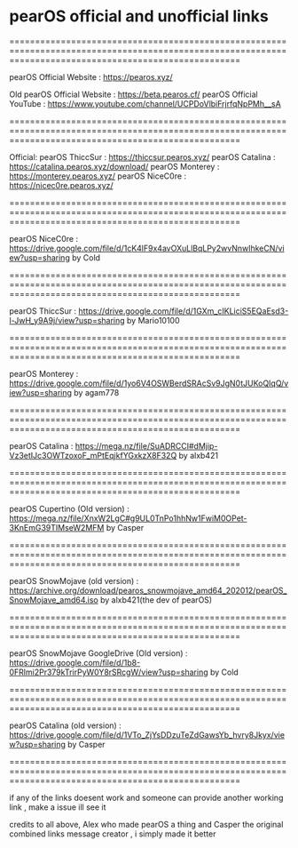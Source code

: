 # pearOS official and unofficial links

=========================================================================================================================================================

 pearOS Official Website : https://pearos.xyz/

Old pearOS Official Website : https://beta.pearos.cf/
pearOS Official YouTube : https://www.youtube.com/channel/UCPDoVlbiFrjrfqNpPMh__sA
 

=========================================================================================================================================================


Official:
pearOS ThiccSur : https://thiccsur.pearos.xyz/
pearOS Catalina : https://catalina.pearos.xyz/download/
pearOS Monterey : https://monterey.pearos.xyz/
pearOS NiceC0re : https://nicec0re.pearos.xyz/

=========================================================================================================================================================

pearOS NiceC0re  : https://drive.google.com/file/d/1cK4lF9x4avOXuLlBqLPy2wvNnwIhkeCN/view?usp=sharing by Cold

=========================================================================================================================================================

pearOS ThiccSur : https://drive.google.com/file/d/1GXm_cIKLiciS5EQaEsd3-l-JwH_y9A9j/view?usp=sharing by Mario10100

=========================================================================================================================================================

pearOS Monterey : https://drive.google.com/file/d/1yo6V4OSWBerdSRAcSv9JgN0tJUKoQIqQ/view?usp=sharing by agam778

=========================================================================================================================================================

pearOS Catalina : https://mega.nz/file/SuADRCCI#dMjip-Vz3etIJc3OWTzoxoF_mPtEqjkfYGxkzX8F32Q by alxb421

=========================================================================================================================================================

pearOS Cupertino (Old version) : https://mega.nz/file/XnxW2LgC#g9UL0TnPo1hhNw1FwiM0OPet-3KnEmG39TIMseW2MFM by Casper

=========================================================================================================================================================

pearOS SnowMojave (old version) : https://archive.org/download/pearos_snowmojave_amd64_202012/pearOS_SnowMojave_amd64.iso
by alxb421(the dev of pearOS)

=========================================================================================================================================================

pearOS SnowMojave GoogleDrive (Old version) : https://drive.google.com/file/d/1b8-0FRlmi2Pr379kTrirPyW0Y8rSRcgW/view?usp=sharing by Cold

=========================================================================================================================================================

pearOS Catalina (old version) : https://drive.google.com/file/d/1VTo_ZjYsDDzuTeZdGawsYb_hvry8Jkyx/view?usp=sharing by Casper


=========================================================================================================================================================



if any of the links doesent work and someone can provide another working link , make a issue ill see it

credits to all above, Alex who made pearOS a thing and Casper the original combined links message creator , i simply made it better 
